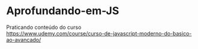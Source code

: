 # Aprofundando-em-JS
Praticando conteúdo do curso <br/> https://www.udemy.com/course/curso-de-javascript-moderno-do-basico-ao-avancado/
